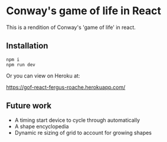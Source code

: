 # Conway's game of life in React

This is a rendition of Conway's 'game of life' in react.

## Installation 
```
npm i
npm run dev
```
Or you can view on Heroku at:

https://gof-react-fergus-roache.herokuapp.com/

## Future work

- A timing start device to cycle through automatically
- A shape encyclopedia
- Dynamic re sizing of grid to account for growing shapes

